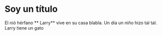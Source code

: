 # Soy un título

El nió hérfano ** Larry** vive en su casa blabla.
Un día un niño hizo tal tal. Larry tiene un gato